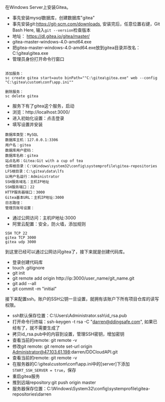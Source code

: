 在Windows Server上安装Gitea。

- 事先安装mysql数据库，创建数据库"gitea"
- 事先安装git:https://git-scm.com/downloads, 安装完后，任意位置右键，Git Bash Here, 输入`git --version`检查版本
- 地址： https://dl.gitea.io/gitea/master/ 
- gitea-master-windows-4.0-amd64.exe
- 把gitea-master-windows-4.0-amd64.exe放到gitea目录并改名：C:\gitea\gitea.exe
- 管理员身份打开命令行窗口
```

添加服务：
sc create gitea start=auto binPath=""C:\gitea\gitea.exe" web --config "C:\gitea\custom\conf\app.ini""

删除服务：
sc delete gitea
```
- 服务下有了gitea这个服务，启动
- 浏览：http://localhost:3000/
- 进入初始化设置：点击登录
- 填写设置并安装
```
数据库类型：MySQL
数据库主机：127.0.0.1:3306
用户名：gitea
数据库用户密码：
数据库名称：gitea
站点名称：Gitea:Git with a cup of tea
仓库根目录：C:\Windows\system32\config\systemprofile\gitea-repositories
LFS根目录：C:\gitea\data\lfs
以用户名运行：Administrator
SSH服务域名：主机IP地址
SSH服务端口：22
HTTP服务器端口：3000
Gitea基本URL：主机IP地址:3000
日志路径：
管理员账号设置：
```
- 通过公网访问：主机IP地址:3000
- 阿里云配置：安全，防火墙，添加规则
```
SSH TCP 22
gitea TCP 3000
gitea udp 3000
```
到这里已经可以通过公网访问gitea了，接下来就是创建代码库。

- 登录创建代码库
- touch .gitignore
- git init
- git remote add origin http://ip:3000/user_name/git_name.git 
- git add --all
- git commit -m "initial"

接下来配置ssh。账户的SSH公钥一旦设置，就拥有该账户下所有项目仓库的读写权限。

- ssh默认保存位置：C:\Users\Administrator\.ssh\id_rsa.pub
- 打开命令行终端：ssh-keygen -t rsa -C "darren@ddingsafe.com", 如果已经有了，就不需要生成了
- 拷贝id_rsa.pub中的内容到设置，管理SSH密钥，增加密钥
- 查看当前的remote: git remote -v
- 修改git remote: git remote set-url origin Administrator@47.103.61.198:darren/DDCloudAPI.git
- 查看当前的remote: git remote -v
- 在服务器的C:\gitea\custom\conf\app.ini中的[server]下添加`START_SSH_SERVER = true`，保存
- 重启gitea服务
- 推到远端repository:git push origin master
- 服务器保存位置：C:\Windows\System32\config\systemprofile\gitea-repositories\darren

